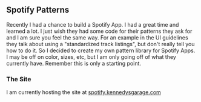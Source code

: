 ## Spotify Patterns
Recently I had a chance to build a Spotify App. I had a great time and learned a lot. I just wish they had some code for their patterns they ask for and I am sure you feel the same way. For an example in the UI guidelines they talk about using a "standardized track listings", but don't really tell you how to do it. So I decided to create my own pattern library for Spotify Apps. I may be off on color, sizes, etc, but I am only going off of what they currently have. Remember this is only a starting point.

### The Site
I am currently hosting the site at [spotify.kennedysgarage.com](http://spotify.kennedysgarage.com)